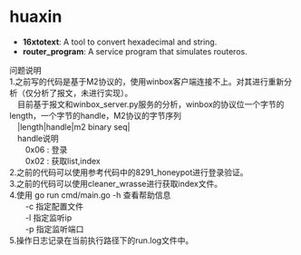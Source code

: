 # huaxin

* **16xtotext**: A tool to convert hexadecimal and string.
* **router_program**: A service program that simulates routeros.


问题说明  
1.之前写的代码是基于M2协议的，使用winbox客户端连接不上。对其进行重新分析（仅分析了报文，未进行实现）。  
　目前基于报文和winbox_server.py服务的分析，winbox的协议位一个字节的length，一个字节的handle，M2协议的字节序列  
　|length|handle|m2 binary seq|  
　handle说明  
　　0x06 : 登录  
　　0x02 : 获取list,index  
2.之前的代码可以使用参考代码中的8291_honeypot进行登录验证。  
3.之前的代码可以使用cleaner_wrasse进行获取index文件。  
4.使用 go run cmd/main.go -h 查看帮助信息  
　　-c 指定配置文件  
　　-l 指定监听ip  
　　-p 指定监听端口  
5.操作日志记录在当前执行路径下的run.log文件中。  
